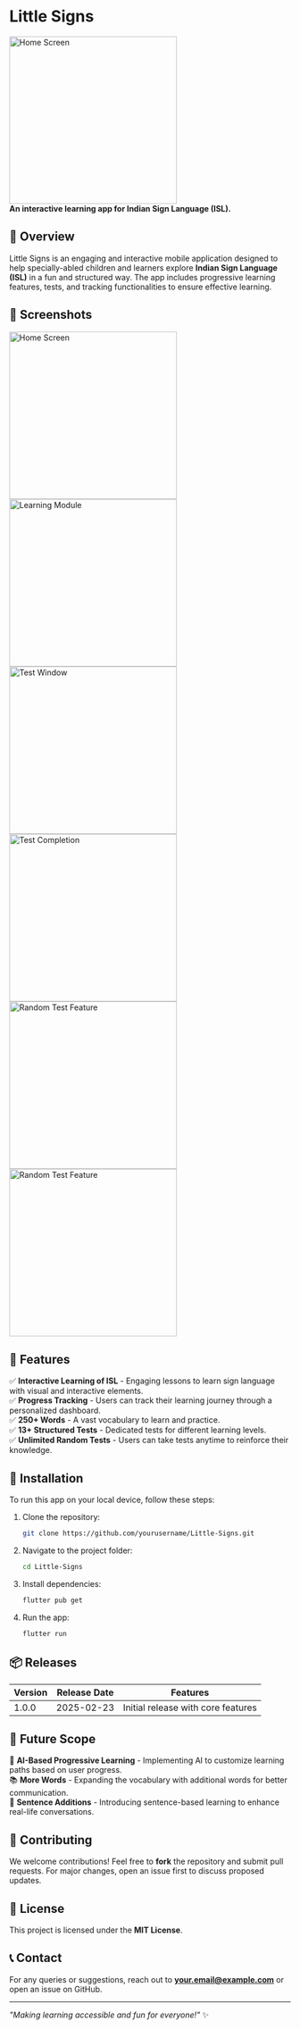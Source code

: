 # Little Signs

<img src="https://github.com/user-attachments/assets/730764cd-a513-4d74-a0d1-b368d5ab381c" alt="Home Screen" width="300"> <br>
**An interactive learning app for Indian Sign Language (ISL).**

## 📌 Overview
Little Signs is an engaging and interactive mobile application designed to help specially-abled children and learners explore **Indian Sign Language (ISL)** in a fun and structured way. The app includes progressive learning features, tests, and tracking functionalities to ensure effective learning.

## 📸 Screenshots

<img src="https://github.com/user-attachments/assets/0e7fcf4e-f7d4-4c8b-801a-df64882d17f9" alt="Home Screen" width="300"> <img src="https://github.com/user-attachments/assets/2f8b2742-60fd-4a7a-b604-2a9521520659" alt="Learning Module" width="300"> <img src="https://github.com/user-attachments/assets/7ad6e467-f108-4659-809c-42ebb6a59b4e" alt="Test Window" width="300"> <img src="https://github.com/user-attachments/assets/5e65d1cf-f616-401a-9357-0e57d95efd62" alt="Test Completion" width="300"> <img src="https://github.com/user-attachments/assets/cb5084d5-8499-4632-8a0f-24bc4eedee41" alt="Random Test Feature" width="300"> <img src="https://github.com/user-attachments/assets/06c1fd00-65d0-4d08-8cc0-ad76b46966db" alt="Random Test Feature" width="300">

## 🚀 Features
✅ **Interactive Learning of ISL** - Engaging lessons to learn sign language with visual and interactive elements.  
✅ **Progress Tracking** - Users can track their learning journey through a personalized dashboard.  
✅ **250+ Words** - A vast vocabulary to learn and practice.  
✅ **13+ Structured Tests** - Dedicated tests for different learning levels.  
✅ **Unlimited Random Tests** - Users can take tests anytime to reinforce their knowledge.  

## 🔧 Installation
To run this app on your local device, follow these steps:

1. Clone the repository:
   ```sh
   git clone https://github.com/yourusername/Little-Signs.git
   ```
2. Navigate to the project folder:
   ```sh
   cd Little-Signs
   ```
3. Install dependencies:
   ```sh
   flutter pub get
   ```
4. Run the app:
   ```sh
   flutter run
   ```

## 📦 Releases
| Version | Release Date | Features |
|---------|-------------|----------|
| 1.0.0   | 2025-02-23  | Initial release with core features |

## 🔮 Future Scope
🚀 **AI-Based Progressive Learning** - Implementing AI to customize learning paths based on user progress.  
📚 **More Words** - Expanding the vocabulary with additional words for better communication.  
📝 **Sentence Additions** - Introducing sentence-based learning to enhance real-life conversations.  

## 🤝 Contributing
We welcome contributions! Feel free to **fork** the repository and submit pull requests. For major changes, open an issue first to discuss proposed updates.

## 📜 License
This project is licensed under the **MIT License**.

## 📞 Contact
For any queries or suggestions, reach out to **your.email@example.com** or open an issue on GitHub.

---

_"Making learning accessible and fun for everyone!"_ ✨

